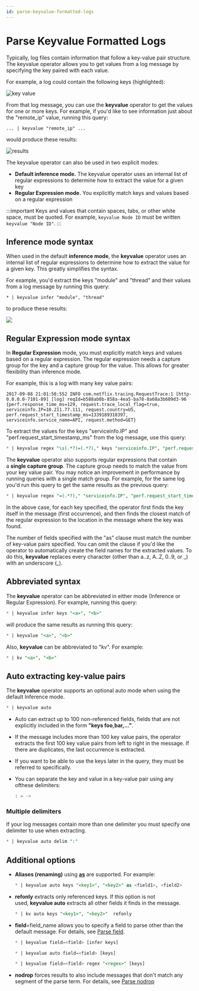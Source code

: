 ```yaml
---
id: parse-keyvalue-formatted-logs
---
```


# Parse Keyvalue Formatted Logs

Typically, log files contain information that follow a key-value pair structure. The keyvalue operator allows you to get values from a log message by specifying the key paired with each value.

For example, a log could contain the following keys (highlighted):

![key value](/img/reuse/query-search/Keyvalue_highlight.png)

From that log message, you can use the **keyvalue** operator to get the values for one or more keys. For example, if you'd like to see information just about the "remote_ip" value, running this query:

`... | keyvalue "remote_ip" ...`

would produce these results:

![results](/img/reuse/query-search/Keyvalue_results.png)

The keyvalue operator can also be used in two explicit modes:

* **Default inference mode.** The keyvalue operator uses an internal list of regular expressions to determine how to extract the value for a given key
* **Regular Expression mode.** You explicitly match keys and values based on a regular expression

:::important
Keys and values that contain spaces, tabs, or other white space, must be quoted. For example, `keyvalue Node ID` must be written `keyvalue "Node ID"`.
:::

## Inference mode syntax

When used in the default **inference mode**, the **keyvalue** operator uses an internal list of regular expressions to determine how to extract the value for a given key. This greatly simplifies the syntax.

For example, you'd extract the keys "module" and "thread" and their values from a log message by running this query:

`* | keyvalue infer "module", "thread"`

to produce these results:

![](/img/reuse/query-search/keyvalue_infer_example_results.png)

## Regular Expression mode syntax

In **Regular Expression** mode, you must explicitly match keys and values based on a regular expression. The regular expression needs a capture group for the key and a capture group for the value. This allows for greater flexibility than inference mode.

For example, this is a log with many key value pairs:

```
2017-09-08 21:01:58:552 INFO com.netflix.tracing.RequestTrace:1 [http-0.0.0.0-7101-89] [log] reqId=b588ab0b-858a-4ea5-ba78-8a68a3b609d3-96 {perf.response_time_ms=129, request.trace_local_flag=true, serviceinfo.IP=10.211.77.111, request.country=US, perf.request_start_timestamp_ms=1339189318397, serviceinfo.service_name=API, request.method=GET}
```

To extract the values for the keys "serviceinfo.IP" and "perf.request_start_timestamp_ms" from the log message, use this query:

```sql
* | keyvalue regex "\s(.*?)=(.*?)," keys "serviceinfo.IP", "perf.request_start_timestamp_ms" as ip, start_ms
```

The **keyvalue** operator also supports regular expressions that contain a **single capture group**. The capture group needs to match the value from your key value pair. You may notice an improvement in performance by running queries with a single match group. For example, for the same log you'd run this query to get the same results as the previous query:

```sql
* | keyvalue regex "=(.*?)," "serviceinfo.IP", "perf.request_start_timestamp_ms"
```

In the above case, for each key specified, the operator first finds the key itself in the message (first occurrence), and then finds the closest match of the regular expression to the location in the message where the key was found.

The number of fields specified with the "as" clause must match the number of key-value pairs specified. You can omit the clause if you'd like the operator to automatically create the field names for the extracted values. To do this, **keyvalue** replaces every character (other than a..z, A..Z, 0..9, or \_) with an underscore (\_).

## Abbreviated syntax

The **keyvalue** operator can be abbreviated in either mode (Inference or Regular Expression). For example, running this query:

```sql
* | keyvalue infer keys "<a>", "<b>"
```

will produce the same results as running this query:

```sql
* | keyvalue "<a>", "<b>"
```

Also, **keyvalue** can be abbreviated to "kv". For example:

```sql
* | kv "<a>", "<b>"
```

## Auto extracting key-value pairs

The **keyvalue** operator supports an optional auto mode when using the default Inference mode.

```sql
* | keyvalue auto
```

* Auto can extract up to 100 non-referenced fields, fields that are not explicitly included in the form **"keys foo,bar,..."**.
* If the message includes more than 100 key value pairs, the operator extracts the first 100 key value pairs from left to right in the message. If there are duplicates, the last occurrence is extracted.
* If you want to be able to use the keys later in the query, they must be referred to specifically.
* You can separate the key and value in a key-value pair using any ofthese delimiters:

    ```sql
    : = ->
    ```

### Multiple delimiters

If your log messages contain more than one delimiter you must specify
one delimiter to use when extracting.

```sql
* | keyvalue auto delim ":"
```

## Additional options

* **Aliases (renaming)** using [**as**](/docs/search/search-query-language/search-operators/as-operator) are supported. For example:

    ```sql
    * | keyvalue auto keys "<key1>", "<key2>" as <field1>, <field2>
    ```

* **refonly** extracts only referenced keys. If this option is not used, **keyvalue auto** extracts all other fields it finds in the message.

    ```sql
    * | kv auto keys "<key1>", "<key2>"  refonly
    ```

* **field**=field_name allows you to specify a field to parse other than the default message. For details, see [Parse field](parse-field-option.md).

    ```sql
    * | keyvalue field=<field> [infer keys]
    ```

    ```sql
    * | keyvalue auto field=<field> [keys]
    ```

    ```sql
    * | keyvalue field=<field> regex "<regex>" [keys]
    ```

* **nodrop** forces results to also include messages that don't match any segment of the parse term. For details, see [Parse nodrop](parse-nodrop-option.md)
